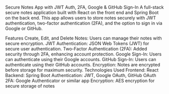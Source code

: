 Secure Notes App with JWT Auth, 2FA, Google & GitHub Sign-In
A full-stack secure notes application built with React on the front end and Spring Boot on the back end. This app allows users to store notes securely with JWT authentication, two-factor authentication (2FA), and the option to sign in via Google or GitHub.

Features
Create, Edit, and Delete Notes: Users can manage their notes with secure encryption.
JWT Authentication: JSON Web Tokens (JWT) for secure user authentication.
Two-Factor Authentication (2FA): Added security through 2FA, enhancing account protection.
Google Sign-In: Users can authenticate using their Google accounts.
GitHub Sign-In: Users can authenticate using their GitHub accounts.
Encryption: Notes are encrypted before storage for maximum security.
Technologies Used
Frontend: React
Backend: Spring Boot
Authentication: JWT, Google OAuth, GitHub OAuth
2FA: Google Authenticator or similar app
Encryption: AES encryption for secure storage of notes